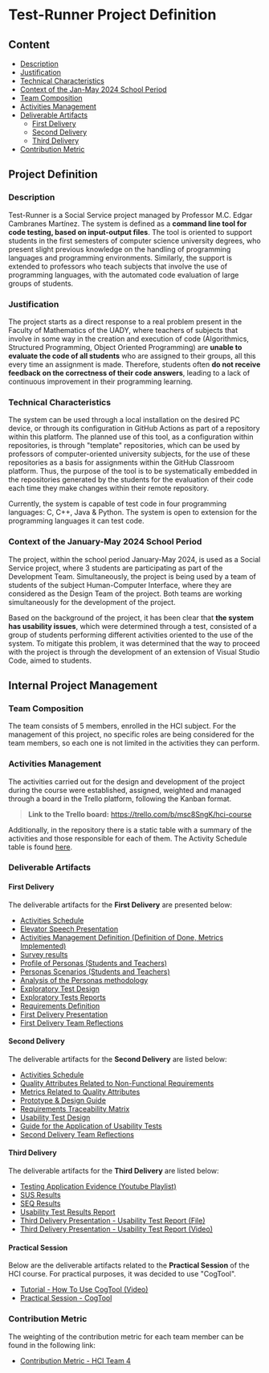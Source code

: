 # Test-Runner Project Definition

## Content

- [Description](#description)
- [Justification](#justification)
- [Technical Characteristics](#technical-characteristics)
- [Context of the Jan-May 2024 School Period](#context-of-the-january-may-2024-school-period)
- [Team Composition](#team-composition)
- [Activities Management](#activity-management)
- [Deliverable Artifacts](#deliverable-artefacts)
    - [First Delivery](#first-delivery)
    - [Second Delivery](#second-delivery)
    - [Third Delivery](#third-delivery)
- [Contribution Metric](#contribution-metric)


## Project Definition

### Description

Test-Runner is a Social Service project managed by Professor M.C. Edgar Cambranes Martínez. The system is defined as a **command line tool for code testing, based on input-output files**. The tool is oriented to support students in the first semesters of computer science university degrees, who present slight previous knowledge on the handling of programming languages and programming environments. Similarly, the support is extended to professors who teach subjects that involve the use of programming languages, with the automated code evaluation of large groups of students.


### Justification

The project starts as a direct response to a real problem present in the Faculty of Mathematics of the UADY, where teachers of subjects that involve in some way in the creation and execution of code (Algorithmics, Structured Programming, Object Oriented Programming) are **unable to evaluate the code of all students** who are assigned to their groups, all this every time an assignment is made. Therefore, students often **do not receive feedback on the correctness of their code answers**, leading to a lack of continuous improvement in their programming learning.

### Technical Characteristics

The system can be used through a local installation on the desired PC device, or through its configuration in GitHub Actions as part of a repository within this platform. The planned use of this tool, as a configuration within repositories, is through "template" repositories, which can be used by professors of computer-oriented university subjects, for the use of these repositories as a basis for assignments within the GitHub Classroom platform. Thus, the purpose of the tool is to be systematically embedded in the repositories generated by the students for the evaluation of their code each time they make changes within their remote repository.

Currently, the system is capable of test code in four programming languages: C, C++, Java & Python. The system is open to extension for the programming languages it can test code.  


### Context of the January-May 2024 School Period 

The project, within the school period January-May 2024, is used as a Social Service project, where 3 students are participating as part of the Development Team. Simultaneously, the project is being used by a team of students of the subject Human-Computer Interface, where they are considered as the Design Team of the project. Both teams are working simultaneously for the development of the project.

Based on the background of the project, it has been clear that **the system has usability issues**, which were determined through a test, consisted of a group of students performing different activities oriented to the use of the system. To mitigate this problem, it was determined that the way to proceed with the project is through the development of an extension of Visual Studio Code, aimed to students.
 

## Internal Project Management

### Team Composition 

The team consists of 5 members, enrolled in the HCI subject. For the management of this project, no specific roles are being considered for the team members, so each one is not limited in the activities they can perform.

### Activities Management

The activities carried out for the design and development of the project during the course were established, assigned, weighted and managed through a board in the Trello platform, following the Kanban format.

> **Link to the Trello board:** https://trello.com/b/msc8SngK/hci-course 

Additionally, in the repository there is a static table with a summary of the activities and those responsible for each of them. The Activity Schedule table is found [here](./Activities%20Management/Activity%20Schedule.md).

### Deliverable Artifacts
#### First Delivery
The deliverable artifacts for the **First Delivery** are presented below:
- [Activities Schedule](./Activities%20Management/Activity%20Schedule.md)
- [Elevator Speech Presentation](./Presentations/First%20Delivery/Elevator%20Speech%20-%20Test%20Runner.pdf)
- [Activities Management Definition (Definition of Done, Metrics Implemented)](./Activities%20Management/README.md)
- [Survey results](./User%20Analysis/User%20Research/survey%20(students).md)
- [Profile of Personas (Students and Teachers)](./User%20Analysis/User%20Modeling/Personas%20Profiles.md)
- [Personas Scenarios (Students and Teachers)](./User%20Analysis/User%20Modeling/Personas%20Scenarios.md)
- [Analysis of the Personas methodology](./User%20Analysis/User%20Modeling/Personas%20Analysis.md)
- [Exploratory Test Design](./Tests/Exploratory%20Tests/Exploratory%20Test%20Design.md)
- [Exploratory Tests Reports](./Tests/Exploratory%20Tests/Exploratory%20Tests%20Reports/)
- [Requirements Definition](./Requirements/Requirements%20Definition.md)
- [First Delivery Presentation](./Presentations/First%20Delivery/FirstDelivery-Presentation.pdf)
- [First Delivery Team Reflections](./Reflections%20of%20the%20HCI%20Course/First%20Delivery/)

#### Second Delivery

The deliverable artifacts for the **Second Delivery** are listed below:
- [Activities Schedule](./Activities%20Management/Activity%20Schedule.md)
- [Quality Attributes Related to Non-Functional Requirements](./Requirements/Requirements%20Definition.md#qualiity-attributes-related-to-non-functional-requirements)
- [Metrics Related to Quality Attributes](./Requirements/Metrics%20Related%20to%20Quality%20Attributes.md)
- [Prototype & Design Guide](https://www.figma.com/design/BRmxXYkRPCorbYL4aXitR2/Test-Runner-VSCode-Extension-Prototype?node-id=0%3A1&t=bl2U2GImltkrJyJD-1)
- [Requirements Traceability Matrix](https://alumnosuady-my.sharepoint.com/:w:/g/personal/a16003750_alumnos_uady_mx/EfAJk9vs-mlMv1RFCb-AKEsBj6yE22bNO-mNJFSqDZK6ug?e=LwtM1r)
- [Usability Test Design](./Tests/Usability%20Tests/)
- [Guide for the Application of Usability Tests](./Tests/Usability%20Tests/Guide%20for%20the%20Application%20of%20Usability%20Tests.md)
- [Second Delivery Team Reflections](./Reflections%20of%20the%20HCI%20Course/Second%20Delivery/)

#### Third Delivery

The deliverable artifacts for the **Third Delivery** are listed below:
- [Testing Application Evidence (Youtube Playlist)](https://www.youtube.com/playlist?list=PLvVneKJJlOBjOThV8a_X6qcpngxEMFnpV)
- [SUS Results](https://docs.google.com/spreadsheets/d/1Y8ZkyMFEAbL6jnv8Of7Ui96MILXCaZIwP2EJrkN9Mw8/edit?usp=sharing)
- [SEQ Results](https://docs.google.com/spreadsheets/d/12tUVML_dBd0kfIWtmGvuVqaP2PJGsJO1LHcGTwVxl4k/edit?usp=sharing)
- [Usability Test Results Report](https://alumnosuady-my.sharepoint.com/:w:/g/personal/a16003524_alumnos_uady_mx/EeA-8zMTs-NDsch-MWCRkYwBMqAjgyrV2tBl39wPGldkDA?e=8remVR)
- [Third Delivery Presentation - Usability Test Report (File)](./Presentations/Third%20Delivery/Final%20Delivery%20Presentation%20-%20Usability%20Test%20Report.pdf)
- [Third Delivery Presentation - Usability Test Report (Video)](https://youtu.be/QP9tgoAofoM)

#### Practical Session
Below are the deliverable artifacts related to the **Practical Session** of the HCI course. For practical purposes, it was decided to use "CogTool".

- [Tutorial - How To Use CogTool (Video)](https://youtu.be/dPxQsU36yAA)
- [Practical Session - CogTool](./Practical%20Session/Sesión%20Práctica%20-%20CogTool.md)


### Contribution Metric

The weighting of the contribution metric for each team member can be found in the following link:
- [Contribution Metric - HCI Team 4](https://alumnosuady-my.sharepoint.com/:x:/g/personal/a16003524_alumnos_uady_mx/EfKyb59QewZOlAiXi5cnWzsBuNhAD1s7jwcJyS6fIuYS4w?e=7SUhzE)
